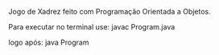 Jogo de Xadrez feito com Programação Orientada a Objetos.


Para executar no terminal use:
  javac Program.java

logo após:
  java Program
